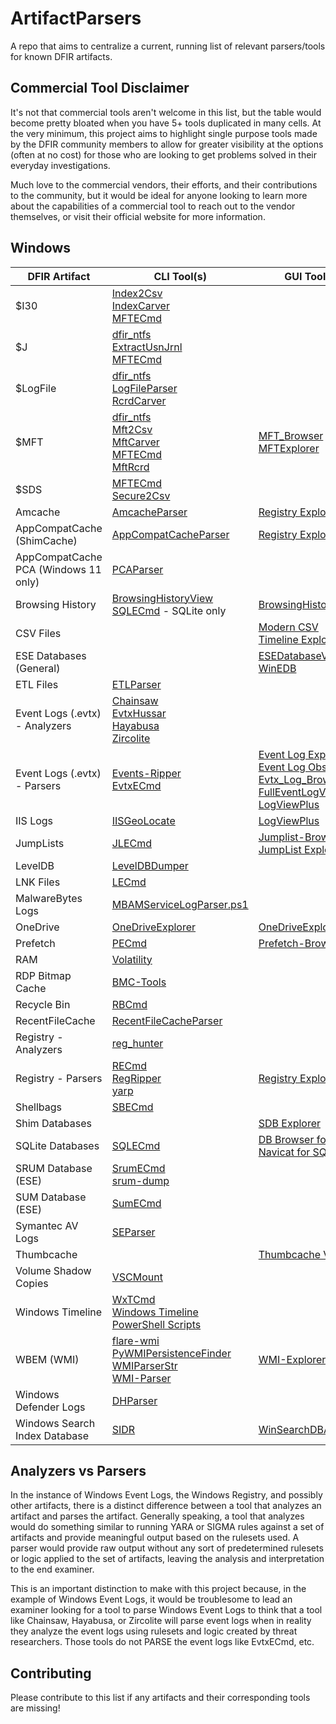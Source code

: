 # ArtifactParsers

A repo that aims to centralize a current, running list of relevant parsers/tools for known DFIR artifacts. 

## Commercial Tool Disclaimer

It's not that commercial tools aren't welcome in this list, but the table would become pretty bloated when you have 5+ tools duplicated in many cells. At the very minimum, this project aims to highlight single purpose tools made by the DFIR community members to allow for greater visibility at the options (often at no cost) for those who are looking to get problems solved in their everyday investigations.

Much love to the commercial vendors, their efforts, and their contributions to the community, but it would be ideal for anyone looking to learn more about the capabilities of a commercial tool to reach out to the vendor themselves, or visit their official website for more information.

## Windows

| DFIR Artifact                        | CLI Tool(s)                                                                                                                                                                                                                                                           | GUI Tool(s)                                                                                                                                                                                                                                                                                                                                 |
|--------------------------------------|-----------------------------------------------------------------------------------------------------------------------------------------------------------------------------------------------------------------------------------------------------------------------|---------------------------------------------------------------------------------------------------------------------------------------------------------------------------------------------------------------------------------------------------------------------------------------------------------------------------------------------|
| $I30                                 | [Index2Csv](https://github.com/jschicht/Indx2Csv)<br>[IndexCarver](https://github.com/jschicht/IndxCarver)<br>[MFTECmd](https://ericzimmerman.github.io/#!index.md)                                                                                                   |                                                                                                                                                                                                                                                                                                                                             |
| $J                                   | [dfir_ntfs](https://github.com/msuhanov/dfir_ntfs)<br>[ExtractUsnJrnl](https://github.com/jschicht/ExtractUsnJrnl)<br>[MFTECmd](https://ericzimmerman.github.io/#!index.md)                                                                                           |                                                                                                                                                                                                                                                                                                                                             |
| $LogFile                             | [dfir_ntfs](https://github.com/msuhanov/dfir_ntfs)<br>[LogFileParser](https://github.com/jschicht/LogFileParser)<br>[RcrdCarver](https://github.com/jschicht/RcrdCarver)                                                                                              |                                                                                                                                                                                                                                                                                                                                             |
| $MFT                                 | [dfir_ntfs](https://github.com/msuhanov/dfir_ntfs)<br>[Mft2Csv](https://github.com/jschicht/Mft2Csv)<br>[MftCarver](https://github.com/jschicht/MftCarver)<br>[MFTECmd](https://ericzimmerman.github.io/#!index.md)<br>[MftRcrd](https://github.com/jschicht/MftRcrd) | [MFT_Browser](https://github.com/kacos2000/MFT_Browser)<br>[MFTExplorer](https://ericzimmerman.github.io/#!index.md)                                                                                                                                                                                                                        |
| $SDS                                 | [MFTECmd](https://ericzimmerman.github.io/#!index.md)<br>[Secure2Csv](https://github.com/jschicht/Secure2Csv)                                                                                                                                                         |                                                                                                                                                                                                                                                                                                                                             |
| Amcache                              | [AmcacheParser](https://ericzimmerman.github.io/#!index.md)                                                                                                                                                                                                           | [Registry Explorer](https://ericzimmerman.github.io/#!index.md)                                                                                                                                                                                                                                                                             |
| AppCompatCache (ShimCache)           | [AppCompatCacheParser](https://ericzimmerman.github.io/#!index.md)                                                                                                                                                                                                    | [Registry Explorer](https://ericzimmerman.github.io/#!index.md)                                                                                                                                                                                                                                                                             |
| AppCompatCache PCA (Windows 11 only) | [PCAParser](https://github.com/AndrewRathbun/PCAParser)                                                                                                                                                                                                               |                                                                                                                                                                                                                                                                                                                                             |
| Browsing History                     | [BrowsingHistoryView](https://www.nirsoft.net/utils/browsing_history_view.html)<br>[SQLECmd](https://ericzimmerman.github.io/#!index.md) - SQLite only                                                                                                                | [BrowsingHistoryView](https://www.nirsoft.net/utils/browsing_history_view.html)                                                                                                                                                                                                                                                             |
| CSV Files                            |                                                                                                                                                                                                                                                                       | [Modern CSV](https://www.moderncsv.com/)<br>[Timeline Explorer](https://ericzimmerman.github.io/#!index.md)                                                                                                                                                                                                                                 |
| ESE Databases (General)              |                                                                                                                                                                                                                                                                       | [ESEDatabaseView](https://www.nirsoft.net/utils/ese_database_view.html)<br>[WinEDB](https://github.com/kacos2000/WinEDB)                                                                                                                                                                                                                    |
| ETL Files                            | [ETLParser](https://github.com/forensiclunch/ETLParser)                                                                                                                                                                                                               |                                                                                                                                                                                                                                                                                                                                             |
| Event Logs (.evtx) - Analyzers       | [Chainsaw](https://github.com/WithSecureLabs/chainsaw)<br>[EvtxHussar](https://github.com/yarox24/EvtxHussar)<br>[Hayabusa](https://github.com/Yamato-Security/hayabusa)<br>[Zircolite](https://github.com/wagga40/Zircolite)                                         |                                                                                                                                                                                                                                                                                                                                             |
| Event Logs (.evtx) - Parsers         | [Events-Ripper](https://github.com/keydet89/Events-Ripper)<br>[EvtxECmd](https://ericzimmerman.github.io/#!index.md)                                                                                                                                                  | [Event Log Explorer](https://www.eventlogxp.com/)<br>[Event Log Observer](https://lizard-labs.com/event_log_observer.aspx)<br>[Evtx_Log_Browser](https://github.com/kacos2000/Evtx_Log_Browser)<br>[FullEventLogView](https://www.nirsoft.net/utils/full_event_log_view.html)<br>[LogViewPlus](https://www.logviewplus.com/log-viewer.html) |
| IIS Logs                             | [IISGeoLocate](https://ericzimmerman.github.io/#!index.md)                                                                                                                                                                                                            | [LogViewPlus](https://www.logviewplus.com/log-viewer.html)                                                                                                                                                                                                                                                                                  |
| JumpLists                            | [JLECmd](https://ericzimmerman.github.io/#!index.md)                                                                                                                                                                                                                  | [Jumplist-Browser](https://github.com/kacos2000/Jumplist-Browser)<br>[JumpList Explorer](https://ericzimmerman.github.io/#!index.md)                                                                                                                                                                                                        |
| LevelDB                              | [LevelDBDumper](https://github.com/mdawsonuk/LevelDBDumper)                                                                                                                                                                                                           |                                                                                                                                                                                                                                                                                                                                             |
| LNK Files                            | [LECmd](https://ericzimmerman.github.io/#!index.md)                                                                                                                                                                                                                   |                                                                                                                                                                                                                                                                                                                                             |
| MalwareBytes Logs                    | [MBAMServiceLogParser.ps1](https://github.com/AndrewRathbun/DFIRPowerShellScripts/blob/main/MBAMServiceLogParser.ps1)                                                                                                                                                 |                                                                                                                                                                                                                                                                                                                                             |
| OneDrive                             | [OneDriveExplorer](https://github.com/Beercow/OneDriveExplorer)                                                                                                                                                                                                       | [OneDriveExplorer](https://github.com/Beercow/OneDriveExplorer)                                                                                                                                                                                                                                                                             |
| Prefetch                             | [PECmd](https://ericzimmerman.github.io/#!index.md)                                                                                                                                                                                                                   | [Prefetch-Browser](https://github.com/kacos2000/Prefetch-Browser)                                                                                                                                                                                                                                                                           |
| RAM                                  | [Volatility](https://www.volatilityfoundation.org/releases)                                                                                                                                                                                                           |                                                                                                                                                                                                                                                                                                                                             |
| RDP Bitmap Cache                     | [BMC-Tools](https://github.com/dingtoffee/bmc-tools)                                                                                                                                                                                                                  |                                                                                                                                                                                                                                                                                                                                             |
| Recycle Bin                          | [RBCmd](https://ericzimmerman.github.io/#!index.md)                                                                                                                                                                                                                   |                                                                                                                                                                                                                                                                                                                                             |
| RecentFileCache                      | [RecentFileCacheParser](https://ericzimmerman.github.io/#!index.md)                                                                                                                                                                                                   |                                                                                                                                                                                                                                                                                                                                             |
| Registry - Analyzers                 | [reg_hunter](https://github.com/theflakes/reg_hunter)                                                                                                                                                                                                                 |                                                                                                                                                                                                                                                                                                                                             |
| Registry - Parsers                   | [RECmd](https://ericzimmerman.github.io/#!index.md)<br>[RegRipper](https://github.com/keydet89/RegRipper3.0)<br>[yarp](https://github.com/msuhanov/yarp)                                                                                                              | [Registry Explorer](https://ericzimmerman.github.io/#!index.md)                                                                                                                                                                                                                                                                             |
| Shellbags                            | [SBECmd](https://ericzimmerman.github.io/#!index.md)                                                                                                                                                                                                                  |                                                                                                                                                                                                                                                                                                                                             |
| Shim Databases                       |                                                                                                                                                                                                                                                                       | [SDB Explorer](https://ericzimmerman.github.io/#!index.md)                                                                                                                                                                                                                                                                                  |
| SQLite Databases                     | [SQLECmd](https://ericzimmerman.github.io/#!index.md)                                                                                                                                                                                                                 | [DB Browser for SQLite](https://sqlitebrowser.org/)<br>[Navicat for SQLite](https://navicat.com/en/products/navicat-for-sqlite)                                                                                                                                                                                                             |
| SRUM Database (ESE)                  | [SrumECmd](https://ericzimmerman.github.io/#!index.md)<br>[srum-dump](https://github.com/MarkBaggett/srum-dump)                                                                                                                                                       |                                                                                                                                                                                                                                                                                                                                             |
| SUM Database (ESE)                   | [SumECmd](https://ericzimmerman.github.io/#!index.md)                                                                                                                                                                                                                 |                                                                                                                                                                                                                                                                                                                                             |
| Symantec AV Logs                     | [SEParser](https://github.com/Beercow/SEPparser)                                                                                                                                                                                                                      |                                                                                                                                                                                                                                                                                                                                             |
| Thumbcache                           |                                                                                                                                                                                                                                                                       | [Thumbcache Viewer](https://github.com/thumbcacheviewer/thumbcacheviewer)                                                                                                                                                                                                                                                                   |
| Volume Shadow Copies                 | [VSCMount](https://ericzimmerman.github.io/#!index.md)                                                                                                                                                                                                                |                                                                                                                                                                                                                                                                                                                                             |
| Windows Timeline                     | [WxTCmd](https://ericzimmerman.github.io/#!index.md)<br>[Windows Timeline PowerShell Scripts](https://github.com/kacos2000/WindowsTimeline)                                                                                                                           |                                                                                                                                                                                                                                                                                                                                             |
| WBEM (WMI)                           | [flare-wmi](https://github.com/mandiant/flare-wmi)<br>[PyWMIPersistenceFinder](https://github.com/davidpany/WMI_Forensics)<br>[WMIParserStr](https://github.com/AndrewRathbun/WMIParserStr)<br>[WMI-Parser](https://github.com/AndrewRathbun/WMI-Parser)              | [WMI-Explorer](https://github.com/AndrewRathbun/WMI-Explorer)                                                                                                                                                                                                                                                                               |
| Windows Defender Logs                | [DHParser](https://github.com/jklepsercyber/defender-detectionhistory-parser)                                                                                                                                                                                         |                                                                                                                                                                                                                                                                                                                                             |
| Windows Search Index Database        | [SIDR](https://github.com/strozfriedberg/sidr)                                                                                                                                                                                                                        | [WinSearchDBAnalyzer](https://github.com/AndrewRathbun/WinSearchDBAnalyzer)                                                                                                                                                                                                                                                                 |

## Analyzers vs Parsers

In the instance of Windows Event Logs, the Windows Registry, and possibly other artifacts, there is a distinct difference between a tool that analyzes an artifact and parses the artifact. Generally speaking, a tool that analyzes would do something similar to running YARA or SIGMA rules against a set of artifacts and provide meaningful output based on the rulesets used. A parser would provide raw output without any sort of predetermined rulesets or logic applied to the set of artifacts, leaving the analysis and interpretation to the end examiner. 

This is an important distinction to make with this project because, in the example of Windows Event Logs, it would be troublesome to lead an examiner looking for a tool to parse Windows Event Logs to think that a tool like Chainsaw, Hayabusa, or Zircolite will parse event logs when in reality they analyze the event logs using rulesets and logic created by threat researchers. Those tools do not PARSE the event logs like EvtxECmd, etc. 

## Contributing

Please contribute to this list if any artifacts and their corresponding tools are missing!